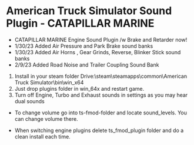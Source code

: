 # American Truck Simulator Sound Plugin - CATAPILLAR MARINE

- CATAPILLAR MARINE Engine Sound Plugin /w Brake and Retarder now!
- 1/30/23 Added Air Pressure and Park Brake sound banks
- 1/30/23 Added Air Horns , Gear Grinds, Reverse, Blinker Stick sound banks
- 2/9/23 Added Road Noise and Trailer Coupling Sound Bank

1. Install in your steam folder Drive:\steam\steamapps\common\American Truck Simulator\bin\win_x64
2. Just drop plugins folder in win_64x and restart game.
3. Turn off Engine, Turbo and Exhaust sounds in settings as you may hear dual sounds

- To change volume go into ts-fmod-folder and locate sound_levels. You can change volume there.

- When switching engine plugins delete ts_fmod_plugin folder and do a clean install each time.
